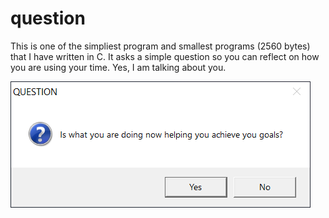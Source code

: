# question

This is one of the simpliest program and smallest programs (2560 bytes) that I have written in C. 
It asks a simple question so you can reflect on how you are using your time. Yes, I am talking about you. 

![Screenshot](Screenshots/Screenshot.PNG)

